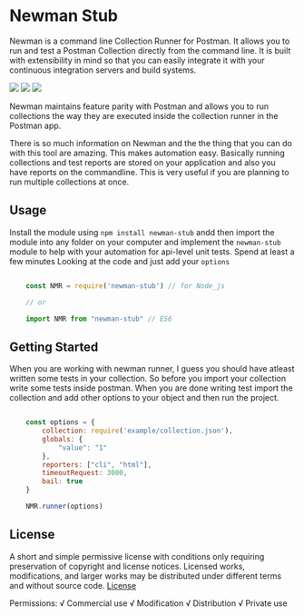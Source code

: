 # Newman Stub 

Newman is a command line Collection Runner for Postman. 
It allows you to run and test a Postman Collection directly from the command line. 
It is built with extensibility in mind so that you can easily integrate it with your continuous integration servers and build systems. 

![](https://img.shields.io/node/v/newman.svg?style=for-the-badge) ![](https://img.shields.io/npm/l/m.svg?style=for-the-badge) ![](https://img.shields.io/npm/collaborators/newman.svg?style=for-the-badge)




Newman maintains feature parity with Postman and allows you to run collections the way they are executed inside the collection runner in the Postman app.

There is so much information on Newman and the the thing that you can do with this tool 
are amazing. This makes automation easy. Basically running collections and test reports are stored 
on your application and also you have reports on the commandline.
This is very useful if you are planning to run multiple collections at once.

## Usage 

Install the module using `npm install newman-stub` andd then import the module into any folder on your computer and implement the `newman-stub` module to help with your automation for api-level unit tests. Spend at least a few minutes
Looking at the code and just add your `options`

```javascript

    const NMR = require('newman-stub') // for Node_js

    // or

    import NMR from "newman-stub" // ES6

```
## Getting Started 

When you are working with newman runner, I guess you should have atleast written some tests in your collection.
So before you import your collection write some tests inside postman. When you are done writing test import the collection and add other options to your object and then run the project.

```javascript

    const options = {
        collection: require('example/collection.json'),
        globals: {
            "value": "1"
        },
        reporters: ["cli", "html"],
        timeoutRequest: 3000,
        bail: true
    }

    NMR.runner(options)

```
## License

A short and simple permissive license with conditions only requiring preservation of copyright and license notices. Licensed works, modifications, and larger works may be distributed under different terms and without source code. [License](./LICENSE)

Permissions: √ Commercial use √ Modification √ Distribution √ Private use

